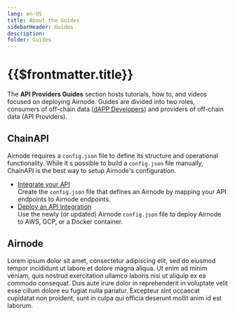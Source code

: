```yaml
---
lang: en-US
title: About the Guides
sidebarHeader: Guides
description:
folder: Guides
---
```


# {{$frontmatter.title}}

The **API Providers Guides** section hosts tutorials, how to, and videos focused
on deploying Airnode. Guides are divided into two roles, consumers of off-chain
data ([dAPP Developers](../developers/)) and providers of off-chain data (API
Providers).

## ChainAPI

Airnode requires a `config.json` file to define its structure and operational
functionality. While it s possible to build a `config.json` file manually,
ChainAPI is the best way to setup Airnode's configuration.

- [Integrate your API](./chainapi-/integrate.md) <br/>Create the `config.json`
  file that defines an Airnode by mapping your API endpoints to Airnode
  endpoints.
- [Deploy an API Integration](./chainapi/deploy.md) <br/>Use the newly (or
  updated) Airnode `config.json` file to deploy Airnode to AWS, GCP, or a Docker
  container.

## Airnode

Lorem ipsum dolor sit amet, consectetur adipiscing elit, sed do eiusmod tempor
incididunt ut labore et dolore magna aliqua. Ut enim ad minim veniam, quis
nostrud exercitation ullamco laboris nisi ut aliquip ex ea commodo consequat.
Duis aute irure dolor in reprehenderit in voluptate velit esse cillum dolore eu
fugiat nulla pariatur. Excepteur sint occaecat cupidatat non proident, sunt in
culpa qui officia deserunt mollit anim id est laborum.

